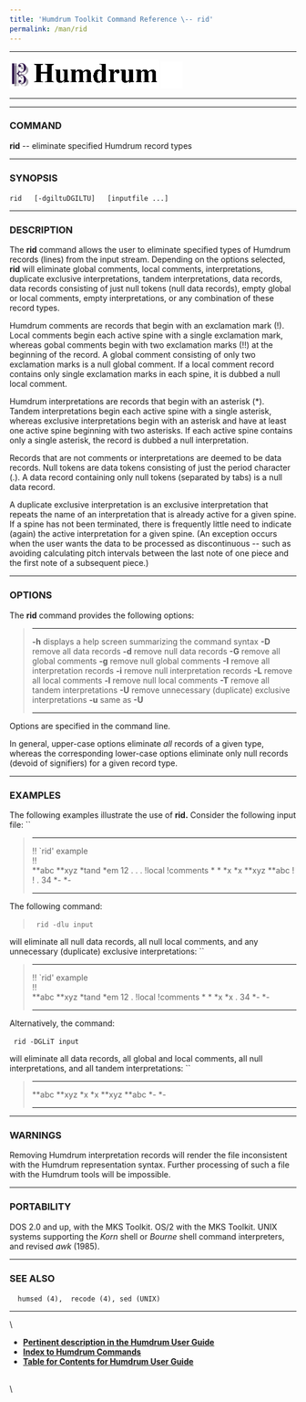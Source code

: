 ```yaml
---
title: 'Humdrum Toolkit Command Reference \-- rid'
permalink: /man/rid
---
```


  -------------------------------- ----------------------------------------- ----------------------------------
  ![ ](/Humdrum/HumdrumIcon.gif)    ![Humdrum ](/Humdrum/HumdrumHeader.gif)    ![ ](/Humdrum/HumdrumSpacer.gif)
  -------------------------------- ----------------------------------------- ----------------------------------

------------------------------------------------------------------------

### COMMAND

**rid** \-- eliminate specified Humdrum record types

------------------------------------------------------------------------

### SYNOPSIS

` rid   [-dgiltuDGILTU]   [inputfile ...] `

------------------------------------------------------------------------

### DESCRIPTION

The **rid** command allows the user to eliminate specified types of
Humdrum records (lines) from the input stream. Depending on the options
selected, **rid** will eliminate global comments, local comments,
interpretations, duplicate exclusive interpretations, tandem
interpretations, data records, data records consisting of just null
tokens (null data records), empty global or local comments, empty
interpretations, or any combination of these record types.

Humdrum comments are records that begin with an exclamation mark (!).
Local comments begin each active spine with a single exclamation mark,
whereas gobal comments begin with two exclamation marks (!!) at the
beginning of the record. A global comment consisting of only two
exclamation marks is a null global comment. If a local comment record
contains only single exclamation marks in each spine, it is dubbed a
null local comment.

Humdrum interpretations are records that begin with an asterisk (\*).
Tandem interpretations begin each active spine with a single asterisk,
whereas exclusive interpretations begin with an asterisk and have at
least one active spine beginning with two asterisks. If each active
spine contains only a single asterisk, the record is dubbed a null
interpretation.

Records that are not comments or interpretations are deemed to be data
records. Null tokens are data tokens consisting of just the period
character (.). A data record containing only null tokens (separated by
tabs) is a null data record.

A duplicate exclusive interpretation is an exclusive interpretation that
repeats the name of an interpretation that is already active for a given
spine. If a spine has not been terminated, there is frequently little
need to indicate (again) the active interpretation for a given spine.
(An exception occurs when the user wants the data to be processed as
discontinuous \-- such as avoiding calculating pitch intervals between
the last note of one piece and the first note of a subsequent piece.)

------------------------------------------------------------------------

### OPTIONS

The **rid** command provides the following options:

>   -------- ----------------------------------------------------------
>   **-h**   displays a help screen summarizing the command syntax
>   **-D**   remove all data records
>   **-d**   remove null data records
>   **-G**   remove all global comments
>   **-g**   remove null global comments
>   **-I**   remove all interpretation records
>   **-i**   remove null interpretation records
>   **-L**   remove all local comments
>   **-l**   remove null local comments
>   **-T**   remove all tandem interpretations
>   **-U**   remove unnecessary (duplicate) exclusive interpretations
>   **-u**   same as **-U**
>   -------- ----------------------------------------------------------
>
Options are specified in the command line.

In general, upper-case options eliminate *all* records of a given type,
whereas the corresponding lower-case options eliminate only null records
(devoid of signifiers) for a given record type.

------------------------------------------------------------------------

### EXAMPLES

The following examples illustrate the use of **rid.** Consider the
following input file: ``

>   -------------------- -----------
>   !! \`rid\' example   
>   !!                   
>   \*\*abc              \*\*xyz
>   \*tand               \*em
>   12                   .
>   .                    .
>   !local               !comments
>   \*                   \*
>   \*x                  \*x
>   \*\*xyz              \*\*abc
>   !                    !
>   .                    34
>   \*-                  \*-
>   -------------------- -----------
>
The following command:

> ` rid -dlu input`

will eliminate all null data records, all null local comments, and any
unnecessary (duplicate) exclusive interpretations: ``

>   -------------------- -----------
>   !! \`rid\' example   
>   !!                   
>   \*\*abc              \*\*xyz
>   \*tand               \*em
>   12                   .
>   !local               !comments
>   \*                   \*
>   \*x                  \*x
>   .                    34
>   \*-                  \*-
>   -------------------- -----------
>
Alternatively, the command:

` rid -DGLiT input`

will eliminate all data records, all global and local comments, all null
interpretations, and all tandem interpretations: ``

>   --------- ---------
>   \*\*abc   \*\*xyz
>   \*x       \*x
>   \*\*xyz   \*\*abc
>   \*-       \*-
>   --------- ---------
>
------------------------------------------------------------------------

### WARNINGS

Removing Humdrum interpretation records will render the file
inconsistent with the Humdrum representation syntax. Further processing
of such a file with the Humdrum tools will be impossible.

------------------------------------------------------------------------

### PORTABILITY

DOS 2.0 and up, with the MKS Toolkit. OS/2 with the MKS Toolkit. UNIX
systems supporting the *Korn* shell or *Bourne* shell command
interpreters, and revised *awk* (1985).

------------------------------------------------------------------------

### SEE ALSO

`  humsed (4),  recode (4), sed (UNIX)`

------------------------------------------------------------------------

\

-   [**Pertinent description in the Humdrum User
    Guide**](../guide13.html#The_rid_Command)
-   [**Index to Humdrum Commands**](../commands.toc.html)
-   [**Table for Contents for Humdrum User Guide**](../guide.toc.html)

\
\
